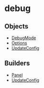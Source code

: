 # debug

## Objects

 * <span class="badge object-type-enum"></span> [DebugMode](./object-DebugMode.md)
 * <span class="badge object-type-class"></span> [Options](./object-Options.md)
 * <span class="badge object-type-class"></span> [UpdateConfig](./object-UpdateConfig.md)
## Builders

 * <span class="badge builder"></span> [Panel](./builder-Panel.md)
 * <span class="badge builder"></span> [UpdateConfig](./builder-UpdateConfig.md)
